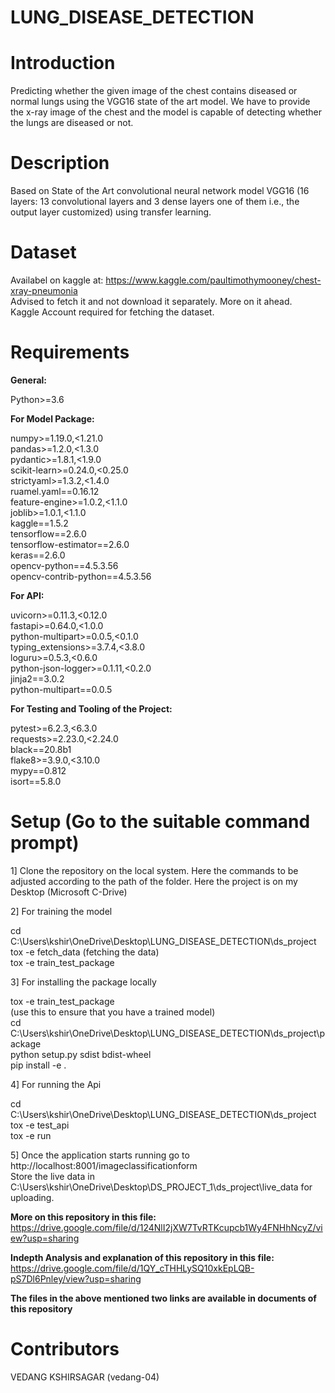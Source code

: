 # LUNG_DISEASE_DETECTION

# Introduction

Predicting whether the given image of the chest contains diseased or normal lungs using the VGG16 state of the art model.
We have to provide the x-ray image of the chest and the model is capable of detecting whether the lungs are diseased or not.

# Description

Based on State of the Art convolutional neural network model VGG16 (16 layers: 13 convolutional layers and 3 dense layers one of them i.e., the output layer customized) using transfer learning.

# Dataset

Availabel on kaggle at: https://www.kaggle.com/paultimothymooney/chest-xray-pneumonia </br>
Advised to fetch it and not download it separately. More on it ahead. </br>
Kaggle Account required for fetching the dataset.</br>

# Requirements

**General:**

Python>=3.6 </br>

**For Model Package:**

numpy>=1.19.0,<1.21.0</br>
pandas>=1.2.0,<1.3.0</br>
pydantic>=1.8.1,<1.9.0</br>
scikit-learn>=0.24.0,<0.25.0</br>
strictyaml>=1.3.2,<1.4.0</br>
ruamel.yaml==0.16.12</br>
feature-engine>=1.0.2,<1.1.0</br>
joblib>=1.0.1,<1.1.0</br>
kaggle==1.5.2</br>
tensorflow==2.6.0</br>
tensorflow-estimator==2.6.0</br>
keras==2.6.0</br>
opencv-python==4.5.3.56</br>
opencv-contrib-python==4.5.3.56</br>

**For API:**</br>

uvicorn>=0.11.3,<0.12.0</br>
fastapi>=0.64.0,<1.0.0</br>
python-multipart>=0.0.5,<0.1.0</br>
typing_extensions>=3.7.4,<3.8.0</br>
loguru>=0.5.3,<0.6.0</br>
python-json-logger>=0.1.11,<0.2.0</br>
jinja2==3.0.2</br>
python-multipart==0.0.5</br>

**For Testing and Tooling of the Project:**</br>

pytest>=6.2.3,<6.3.0</br>
requests>=2.23.0,<2.24.0</br>
black==20.8b1</br>
flake8>=3.9.0,<3.10.0</br>
mypy==0.812</br>
isort==5.8.0</br>

# Setup (Go to the suitable command prompt)

1] Clone the repository on the local system. Here the commands to be adjusted according to the path of the folder. Here the project is on my Desktop (Microsoft C-Drive)</br>

2] For training the model

cd C:\Users\kshir\OneDrive\Desktop\LUNG_DISEASE_DETECTION\ds_project</br>
tox -e fetch_data (fetching the data) </br>
tox -e train_test_package </br>

3] For installing the package locally

tox -e train_test_package </br> (use this to ensure that you have a trained model) </br>
cd C:\Users\kshir\OneDrive\Desktop\LUNG_DISEASE_DETECTION\ds_project\package</br>
python setup.py sdist bdist-wheel</br>
pip install -e .</br>

4] For running the Api

cd C:\Users\kshir\OneDrive\Desktop\LUNG_DISEASE_DETECTION\ds_project</br>
tox -e test_api</br>
tox -e run</br>

5] Once the application starts running go to http://localhost:8001/imageclassificationform </br>
   Store the live data in C:\Users\kshir\OneDrive\Desktop\DS_PROJECT_1\ds_project\live_data for uploading. </br>
   
**More on this repository in this file:** https://drive.google.com/file/d/124NlI2jXW7TvRTKcupcb1Wy4FNHhNcyZ/view?usp=sharing</br>

**Indepth Analysis and explanation of this repository in this file:** https://drive.google.com/file/d/1QY_cTHHLySQ10xkEpLQB-pS7Dl6Pnley/view?usp=sharing</br>

**The files in the above mentioned two links are available in documents of this repository**</br>
    
# Contributors

VEDANG KSHIRSAGAR (vedang-04)</br>



